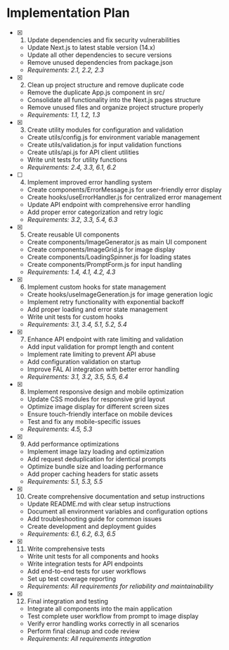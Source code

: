 # Implementation Plan

- [x] 1. Update dependencies and fix security vulnerabilities




  - Update Next.js to latest stable version (14.x)
  - Update all other dependencies to secure versions
  - Remove unused dependencies from package.json
  - _Requirements: 2.1, 2.2, 2.3_

- [x] 2. Clean up project structure and remove duplicate code









  - Remove the duplicate App.js component in src/
  - Consolidate all functionality into the Next.js pages structure
  - Remove unused files and organize project structure properly
  - _Requirements: 1.1, 1.2, 1.3_

- [x] 3. Create utility modules for configuration and validation





  - Create utils/config.js for environment variable management
  - Create utils/validation.js for input validation functions
  - Create utils/api.js for API client utilities
  - Write unit tests for utility functions
  - _Requirements: 2.4, 3.3, 6.1, 6.2_

- [ ] 4. Implement improved error handling system





  - Create components/ErrorMessage.js for user-friendly error display
  - Create hooks/useErrorHandler.js for centralized error management
  - Update API endpoint with comprehensive error handling
  - Add proper error categorization and retry logic
  - _Requirements: 3.2, 3.3, 5.4, 6.3_

- [x] 5. Create reusable UI components





  - Create components/ImageGenerator.js as main UI component
  - Create components/ImageGrid.js for image display
  - Create components/LoadingSpinner.js for loading states
  - Create components/PromptForm.js for input handling
  - _Requirements: 1.4, 4.1, 4.2, 4.3_

- [x] 6. Implement custom hooks for state management





  - Create hooks/useImageGeneration.js for image generation logic
  - Implement retry functionality with exponential backoff
  - Add proper loading and error state management
  - Write unit tests for custom hooks
  - _Requirements: 3.1, 3.4, 5.1, 5.2, 5.4_

- [x] 7. Enhance API endpoint with rate limiting and validation






  - Add input validation for prompt length and content
  - Implement rate limiting to prevent API abuse
  - Add configuration validation on startup
  - Improve FAL AI integration with better error handling
  - _Requirements: 3.1, 3.2, 3.5, 5.5, 6.4_

- [x] 8. Implement responsive design and mobile optimization






  - Update CSS modules for responsive grid layout
  - Optimize image display for different screen sizes
  - Ensure touch-friendly interface on mobile devices
  - Test and fix any mobile-specific issues
  - _Requirements: 4.5, 5.3_

- [x] 9. Add performance optimizations





  - Implement image lazy loading and optimization
  - Add request deduplication for identical prompts
  - Optimize bundle size and loading performance
  - Add proper caching headers for static assets
  - _Requirements: 5.1, 5.3, 5.5_

- [x] 10. Create comprehensive documentation and setup instructions





  - Update README.md with clear setup instructions
  - Document all environment variables and configuration options
  - Add troubleshooting guide for common issues
  - Create development and deployment guides
  - _Requirements: 6.1, 6.2, 6.3, 6.5_

- [x] 11. Write comprehensive tests





  - Write unit tests for all components and hooks
  - Write integration tests for API endpoints
  - Add end-to-end tests for user workflows
  - Set up test coverage reporting
  - _Requirements: All requirements for reliability and maintainability_

- [x] 12. Final integration and testing





  - Integrate all components into the main application
  - Test complete user workflow from prompt to image display
  - Verify error handling works correctly in all scenarios
  - Perform final cleanup and code review
  - _Requirements: All requirements integration_